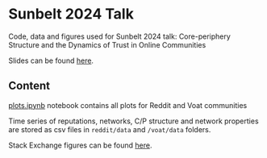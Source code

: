 # Sunbelt 2024 Talk

Code, data and figures used for Sunbelt 2024 talk: Core-periphery Structure and the Dynamics of Trust in Online Communities

Slides can be found [here](https://docs.google.com/presentation/d/1tHGfzgoHdVs6n6PrE40hGNr_FOOMpXbaPMWyXK7HAag/edit?usp=sharing).

## Content

[plots.ipynb](plots.ipynb) notebook contains all plots for Reddit and Voat communities

Time series of reputations, networks, C/P structure and network properties are stored as csv files in `reddit/data` and `/voat/data` folders.

Stack Exchange figures can be found [here](https://github.com/ana-vranic/Stack-Exchange-communities/blob/main/Figures-R2.ipynb).
